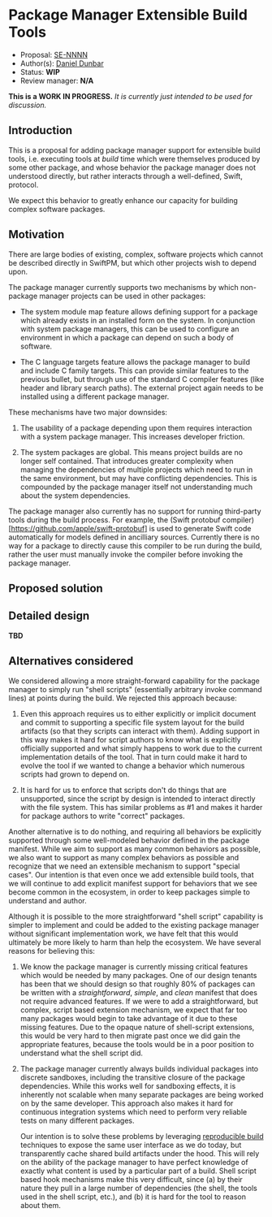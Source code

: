 # Package Manager Extensible Build Tools

* Proposal: [SE-NNNN](https://github.com/ddunbar/swift-evolution/blob/master/proposals/NNNN-swiftpm-extensible-build-tools.md)
* Author(s): [Daniel Dunbar](https://github.com/ddunbar)
* Status: **WIP**
* Review manager: **N/A**

**This is a WORK IN PROGRESS.** *It is currently just intended to be used for discussion.*

## Introduction

This is a proposal for adding package manager support for extensible build
tools, i.e. executing tools at *build* time which were themselves produced by
some other package, and whose behavior the package manager does not understood
directly, but rather interacts through a well-defined, Swift, protocol.

We expect this behavior to greatly enhance our capacity for building complex
software packages.

## Motivation

There are large bodies of existing, complex, software projects which cannot be
described directly in SwiftPM, but which other projects wish to depend upon.

The package manager currently supports two mechanisms by which non-package
manager projects can be used in other packages:

* The system module map feature allows defining support for a package which
  already exists in an installed form on the system. In conjunction with system
  package managers, this can be used to configure an environment in which a
  package can depend on such a body of software.

* The C language targets feature allows the package manager to build and include
  C family targets. This can provide similar features to the previous bullet,
  but through use of the standard C compiler features (like header and library
  search paths). The external project again needs to be installed using a
  different package manager.

These mechanisms have two major downsides:

1. The usability of a package depending upon them requires interaction with a
   system package manager. This increases developer friction.

2. The system packages are global. This means project builds are no longer self
   contained. That introduces greater complexity when managing the dependencies
   of multiple projects which need to run in the same environment, but may have
   conflicting dependencies. This is compounded by the package manager itself
   not understanding much about the system dependencies.

The package manager also currently has no support for running third-party tools
during the build process. For example, the (Swift protobuf
compiler)[https://github.com/apple/swift-protobuf] is used to generate Swift
code automatically for models defined in ancilliary sources. Currently there is
no way for a package to directly cause this compiler to be run during the build,
rather the user must manually invoke the compiler before invoking the package
manager.

## Proposed solution



## Detailed design

**TBD**

## Alternatives considered

We considered allowing a more straight-forward capability for the package
manager to simply run "shell scripts" (essentially arbitrary invoke command
lines) at points during the build. We rejected this approach because:

1. Even this approach requires us to either explicitly or implicit document and
   commit to supporting a specific file system layout for the build artifacts
   (so that they scripts can interact with them). Adding support in this way
   makes it hard for script authors to know what is explicitly officially
   supported and what simply happens to work due to the current implementation
   details of the tool. That in turn could make it hard to evolve the tool if we
   wanted to change a behavior which numerous scripts had grown to depend on.

2. It is hard for us to enforce that scripts don't do things that are
   unsupported, since the script by design is intended to interact directly with
   the file system. This has similar problems as #1 and makes it harder for
   package authors to write "correct" packages.


Another alternative is to do nothing, and requiring all behaviors be explicitly
supported through some well-modeled behavior defined in the package
manifest. While we aim to support as many common behaviors as possible, we also
want to support as many complex behaviors as possible and recognize that we need
an extensible mechanism to support "special cases". Our intention is that even
once we add extensible build tools, that we will continue to add explicit
manifest support for behaviors that we see become common in the ecosystem, in
order to keep packages simple to understand and author.



Although it is possible to the more straightforward "shell script" capability is
simpler to implement and could be added to the existing package manager without
significant implementation work, we have felt that this would ultimately be more
likely to harm than help the ecosystem. We have several reasons for believing
this:

1. We know the package manager is currently missing critical features which
   would be needed by many packages. One of our design tenants has been that we
   should design so that roughly 80% of packages can be written with a
   _straightforward_, _simple_, and _clean_ manifest that does not require
   advanced features. If we were to add a straightforward, but complex, script
   based extension mechanism, we expect that far too many packages would begin
   to take advantage of it due to these missing features. Due to the opaque
   nature of shell-script extensions, this would be very hard to then migrate
   past once we did gain the appropriate features, because the tools would be in
   a poor position to understand what the shell script did.

2. The package manager currently always builds individual packages into discrete
   sandboxes, including the transitive closure of the package
   dependencies. While this works well for sandboxing effects, it is inherently
   not scalable when many separate packages are being worked on by the same
   developer. This approach also makes it hard for continuous integration
   systems which need to perform very reliable tests on many different packages.

   Our intention is to solve these problems by leveraging
   [reproducible build](https://reproducible-builds.org) techniques to expose
   the same user interface as we do today, but transparently cache shared build
   artifacts under the hood. This will rely on the ability of the package
   manager to have perfect knowledge of exactly what content is used by a
   particular part of a build. Shell script based hook mechanisms make this very
   difficult, since (a) by their nature they pull in a large number of
   dependencies (the shell, the tools used in the shell script, etc.), and (b)
   it is hard for the tool to reason about them.
